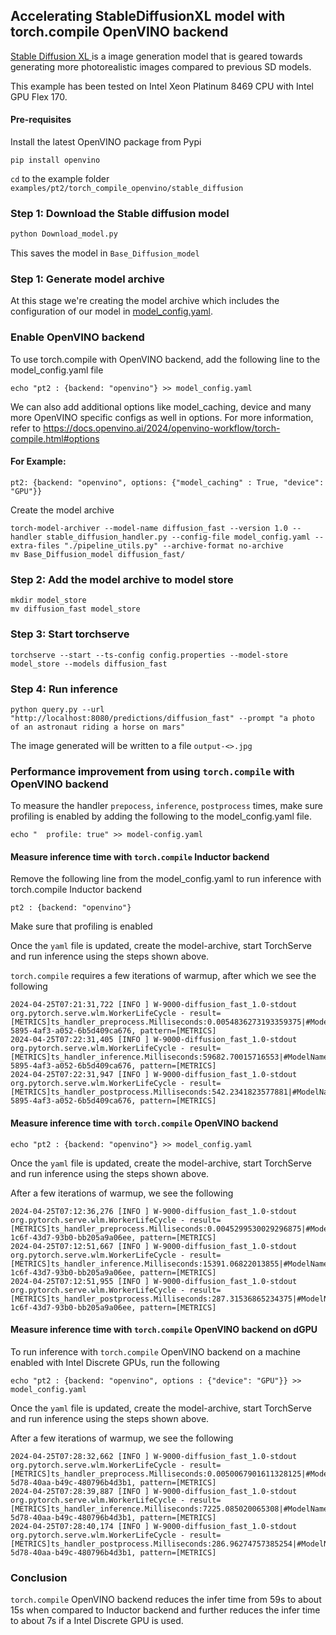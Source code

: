 
## Accelerating StableDiffusionXL model with torch.compile OpenVINO backend

[Stable Diffusion XL ](https://huggingface.co/docs/diffusers/en/using-diffusers/sdxl) is a image generation model that is geared towards generating more photorealistic images compared to previous SD models.

This example has been tested on Intel Xeon Platinum 8469 CPU with Intel GPU Flex 170.


#### Pre-requisites
Install the latest OpenVINO package from Pypi
```
pip install openvino
```

`cd` to the example folder `examples/pt2/torch_compile_openvino/stable_diffusion`

### Step 1: Download the Stable diffusion model

```bash
python Download_model.py
```
This saves the model in `Base_Diffusion_model`

### Step 1: Generate model archive
At this stage we're creating the model archive which includes the configuration of our model in [model_config.yaml](./model_config.yaml).

### Enable OpenVINO backend
To use torch.compile with OpenVINO backend, add the following line to the model_config.yaml file

```
echo "pt2 : {backend: "openvino"} >> model_config.yaml
```

We can also add additional options like model_caching, device and many more OpenVINO specific configs as well in options. For more information, refer to https://docs.openvino.ai/2024/openvino-workflow/torch-compile.html#options

#### For Example:
```
pt2: {backend: "openvino", options: {"model_caching" : True, "device": "GPU"}}
```

Create the model archive

```
torch-model-archiver --model-name diffusion_fast --version 1.0 --handler stable_diffusion_handler.py --config-file model_config.yaml --extra-files "./pipeline_utils.py" --archive-format no-archive
mv Base_Diffusion_model diffusion_fast/
```

### Step 2: Add the model archive to model store

```
mkdir model_store
mv diffusion_fast model_store
```

### Step 3: Start torchserve

```
torchserve --start --ts-config config.properties --model-store model_store --models diffusion_fast
```

### Step 4: Run inference

```
python query.py --url "http://localhost:8080/predictions/diffusion_fast" --prompt "a photo of an astronaut riding a horse on mars"
```
The image generated will be written to a file `output-<>.jpg`

### Performance improvement from using `torch.compile` with OpenVINO backend

To measure the handler `prepocess`, `inference`, `postprocess` times, make sure profiling is enabled by adding the following to the model_config.yaml file.

```
echo "  profile: true" >> model-config.yaml
```

#### Measure inference time with `torch.compile` Inductor backend


Remove the following line from the model_config.yaml to run inference with torch.compile Inductor backend

```
pt2 : {backend: "openvino"}
```
Make sure that profiling is enabled

Once the `yaml` file is updated, create the model-archive, start TorchServe and run inference using the steps shown above.

`torch.compile` requires a few iterations of warmup, after which we see the following


```
2024-04-25T07:21:31,722 [INFO ] W-9000-diffusion_fast_1.0-stdout org.pytorch.serve.wlm.WorkerLifeCycle - result=[METRICS]ts_handler_preprocess.Milliseconds:0.0054836273193359375|#ModelName:diffusion_fast,Level:Model|#type:GAUGE|#hostname:MDSATSM002ARC,1714029691,10ca6d02-5895-4af3-a052-6b5d409ca676, pattern=[METRICS]
2024-04-25T07:22:31,405 [INFO ] W-9000-diffusion_fast_1.0-stdout org.pytorch.serve.wlm.WorkerLifeCycle - result=[METRICS]ts_handler_inference.Milliseconds:59682.70015716553|#ModelName:diffusion_fast,Level:Model|#type:GAUGE|#hostname:MDSATSM002ARC,1714029751,10ca6d02-5895-4af3-a052-6b5d409ca676, pattern=[METRICS]
2024-04-25T07:22:31,947 [INFO ] W-9000-diffusion_fast_1.0-stdout org.pytorch.serve.wlm.WorkerLifeCycle - result=[METRICS]ts_handler_postprocess.Milliseconds:542.2341823577881|#ModelName:diffusion_fast,Level:Model|#type:GAUGE|#hostname:MDSATSM002ARC,1714029751,10ca6d02-5895-4af3-a052-6b5d409ca676, pattern=[METRICS]
```

#### Measure inference time with `torch.compile` OpenVINO backend

```
echo "pt2 : {backend: "openvino"} >> model_config.yaml
```

Once the `yaml` file is updated, create the model-archive, start TorchServe and run inference using the steps shown above.

After a few iterations of warmup, we see the following

```
2024-04-25T07:12:36,276 [INFO ] W-9000-diffusion_fast_1.0-stdout org.pytorch.serve.wlm.WorkerLifeCycle - result=[METRICS]ts_handler_preprocess.Milliseconds:0.0045299530029296875|#ModelName:diffusion_fast,Level:Model|#type:GAUGE|#hostname:MDSATSM002ARC,1714029156,2d8c54ac-1c6f-43d7-93b0-bb205a9a06ee, pattern=[METRICS]
2024-04-25T07:12:51,667 [INFO ] W-9000-diffusion_fast_1.0-stdout org.pytorch.serve.wlm.WorkerLifeCycle - result=[METRICS]ts_handler_inference.Milliseconds:15391.06822013855|#ModelName:diffusion_fast,Level:Model|#type:GAUGE|#hostname:MDSATSM002ARC,1714029171,2d8c54ac-1c6f-43d7-93b0-bb205a9a06ee, pattern=[METRICS]
2024-04-25T07:12:51,955 [INFO ] W-9000-diffusion_fast_1.0-stdout org.pytorch.serve.wlm.WorkerLifeCycle - result=[METRICS]ts_handler_postprocess.Milliseconds:287.31536865234375|#ModelName:diffusion_fast,Level:Model|#type:GAUGE|#hostname:MDSATSM002ARC,1714029171,2d8c54ac-1c6f-43d7-93b0-bb205a9a06ee, pattern=[METRICS]
```

#### Measure inference time with `torch.compile` OpenVINO backend on dGPU

To run inference with `torch.compile` OpenVINO backend on a machine enabled with Intel Discrete GPUs, run the following

```
echo "pt2 : {backend: "openvino", options : {"device": "GPU"}} >> model_config.yaml
```

Once the `yaml` file is updated, create the model-archive, start TorchServe and run inference using the steps shown above.

After a few iterations of warmup, we see the following

```
2024-04-25T07:28:32,662 [INFO ] W-9000-diffusion_fast_1.0-stdout org.pytorch.serve.wlm.WorkerLifeCycle - result=[METRICS]ts_handler_preprocess.Milliseconds:0.0050067901611328125|#ModelName:diffusion_fast,Level:Model|#type:GAUGE|#hostname:MDSATSM002ARC,1714030112,579edbf3-5d78-40aa-b49c-480796b4d3b1, pattern=[METRICS]
2024-04-25T07:28:39,887 [INFO ] W-9000-diffusion_fast_1.0-stdout org.pytorch.serve.wlm.WorkerLifeCycle - result=[METRICS]ts_handler_inference.Milliseconds:7225.085020065308|#ModelName:diffusion_fast,Level:Model|#type:GAUGE|#hostname:MDSATSM002ARC,1714030119,579edbf3-5d78-40aa-b49c-480796b4d3b1, pattern=[METRICS]
2024-04-25T07:28:40,174 [INFO ] W-9000-diffusion_fast_1.0-stdout org.pytorch.serve.wlm.WorkerLifeCycle - result=[METRICS]ts_handler_postprocess.Milliseconds:286.96274757385254|#ModelName:diffusion_fast,Level:Model|#type:GAUGE|#hostname:MDSATSM002ARC,1714030120,579edbf3-5d78-40aa-b49c-480796b4d3b1, pattern=[METRICS]
```

### Conclusion

`torch.compile` OpenVINO backend reduces the infer time from 59s to about 15s when compared to Inductor backend and further reduces the infer time to about 7s if a Intel Discrete GPU is used.